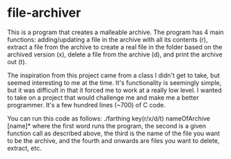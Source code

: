 # file-archiver
This is a program that creates a malleable archive. The program has 4 main functions: adding/updating a file in the archive with all its contents (r), extract a file from the archive to create a real file in the folder based on the archived version (x), delete a file from the archive (d), and print the archive out (t).

The inspiration from this project came from a class I didn't get to take, but seemed interesting to me at the time. It's functionality is seemingly simple, but it was difficult in that it forced me to work at a really low level. I wanted to take on a project that would challenge me and make me a better programmer. It's a few hundred lines (~700) of C code. 

You can run this code as follows:
./farthing key(r/x/d/t) nameOfArchive [name]*
where the first word runs the program, the second is a given function call as described above, the third is the name of the file you want to be the archive, and the fourth and onwards are files you want to delete, extract, etc.
